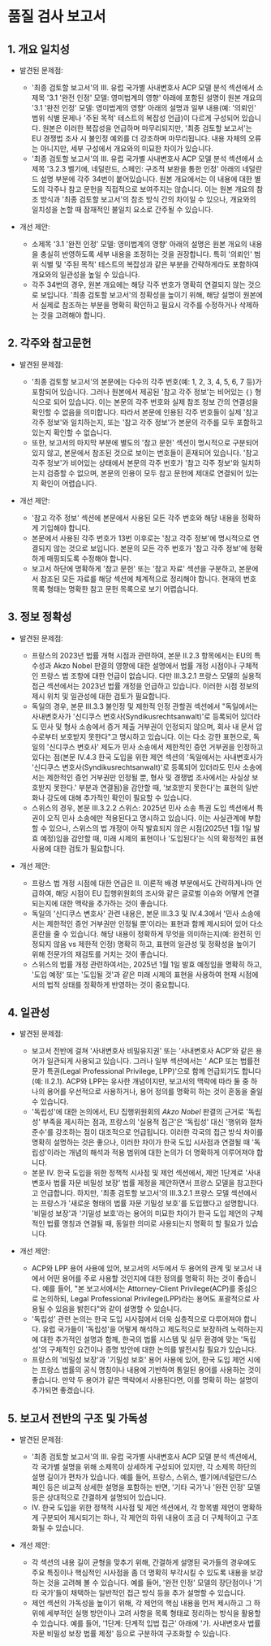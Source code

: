 # 품질 검사 보고서

## 1. 개요 일치성
- 발견된 문제점:
  - '최종 검토할 보고서'의 III. 유럽 국가별 사내변호사 ACP 모델 분석 섹션에서 소제목 '3.1 '완전 인정' 모델: 영미법계의 영향' 아래에 포함된 설명이 원본 개요의 '3.1 '완전 인정' 모델: 영미법계의 영향' 아래의 설명과 일부 내용(예: '의뢰인' 범위 식별 문제나 '주된 목적' 테스트의 복잡성 언급)이 다르게 구성되어 있습니다. 원본은 이러한 복잡성을 언급하며 마무리되지만, '최종 검토할 보고서'는 EU 경쟁법 조사 시 불인정 예외를 더 강조하며 마무리됩니다. 내용 자체의 오류는 아니지만, 세부 구성에서 개요와의 미묘한 차이가 있습니다.
  - '최종 검토할 보고서'의 III. 유럽 국가별 사내변호사 ACP 모델 분석 섹션에서 소제목 '3.2.3 벨기에, 네덜란드, 스페인: 구조적 보완을 통한 인정' 아래의 네덜란드 설명 부분에 각주 34번이 붙어있습니다. 원본 개요에서는 이 내용에 대한 별도의 각주나 참고 문헌을 직접적으로 보여주지는 않습니다. 이는 원본 개요의 참조 방식과 '최종 검토할 보고서'의 참조 방식 간의 차이일 수 있으나, 개요와의 일치성을 논할 때 잠재적인 불일치 요소로 간주될 수 있습니다.

- 개선 제안:
  - 소제목 '3.1 '완전 인정' 모델: 영미법계의 영향' 아래의 설명은 원본 개요의 내용을 충실히 반영하도록 세부 내용을 조정하는 것을 권장합니다. 특히 '의뢰인' 범위 식별 및 '주된 목적' 테스트의 복잡성과 같은 부분을 간략하게라도 포함하여 개요와의 일관성을 높일 수 있습니다.
  - 각주 34번의 경우, 원본 개요에는 해당 각주 번호가 명확히 연결되지 않는 것으로 보입니다. '최종 검토할 보고서'의 정확성을 높이기 위해, 해당 설명이 원본에서 실제로 참조하는 부분을 명확히 확인하고 필요시 각주를 수정하거나 삭제하는 것을 고려해야 합니다.

## 2. 각주와 참고문헌
- 발견된 문제점:
  - '최종 검토할 보고서'의 본문에는 다수의 각주 번호(예: 1, 2, 3, 4, 5, 6, 7 등)가 포함되어 있습니다. 그러나 원본에서 제공된 '참고 각주 정보'는 비어있는 `{}` 형식으로 되어 있습니다. 이는 본문의 각주 번호와 실제 참조 정보 간의 연결성을 확인할 수 없음을 의미합니다. 따라서 본문에 인용된 각주 번호들이 실제 '참고 각주 정보'와 일치하는지, 또는 '참고 각주 정보'가 본문의 각주를 모두 포함하고 있는지 확인할 수 없습니다.
  - 또한, 보고서의 마지막 부분에 별도의 '참고 문헌' 섹션이 명시적으로 구분되어 있지 않고, 본문에서 참조된 것으로 보이는 번호들이 혼재되어 있습니다. '참고 각주 정보'가 비어있는 상태에서 본문의 각주 번호가 '참고 각주 정보'와 일치하는지 검증할 수 없으며, 본문의 인용이 모두 참고 문헌에 제대로 연결되어 있는지 확인이 어렵습니다.

- 개선 제안:
  - '참고 각주 정보' 섹션에 본문에서 사용된 모든 각주 번호와 해당 내용을 정확하게 기입해야 합니다.
  - 본문에서 사용된 각주 번호가 13번 이후로는 '참고 각주 정보'에 명시적으로 연결되지 않는 것으로 보입니다. 본문의 모든 각주 번호가 '참고 각주 정보'에 정확하게 매핑되도록 수정해야 합니다.
  - 보고서 하단에 명확하게 '참고 문헌' 또는 '참고 자료' 섹션을 구분하고, 본문에서 참조된 모든 자료를 해당 섹션에 체계적으로 정리해야 합니다. 현재의 번호 목록 형태는 명확한 참고 문헌 목록으로 보기 어렵습니다.

## 3. 정보 정확성
- 발견된 문제점:
  - 프랑스의 2023년 법률 개혁 시점과 관련하여, 본문 II.2.3 항목에서는 EU의 특수성과 Akzo Nobel 판결의 영향에 대한 설명에서 법률 개정 시점이나 구체적인 프랑스 법 조항에 대한 언급이 없습니다. 다만 III.3.2.1 프랑스 모델의 실용적 접근 섹션에서는 2023년 법률 개정을 언급하고 있습니다. 이러한 시점 정보의 제시 위치 및 일관성에 대한 검토가 필요합니다.
  - 독일의 경우, 본문 III.3.3 불인정 및 제한적 인정 관할권 섹션에서 "독일에서는 사내변호사가 '신디쿠스 변호사(Syndikusrechtsanwalt)'로 등록되어 있더라도 민사 및 형사 소송에서 증거 제출 거부권이 인정되지 않으며, 회사 내 문서 압수로부터 보호받지 못한다"고 명시하고 있습니다. 이는 다소 강한 표현으로, 독일의 '신디쿠스 변호사' 제도가 민사 소송에서 제한적인 증언 거부권을 인정하고 있다는 점(본문 IV.4.3 한국 도입을 위한 제언 섹션의 '독일에서는 사내변호사가 '신디쿠스 변호사(Syndikusrechtsanwalt)'로 등록되어 있더라도 민사 소송에서는 제한적인 증언 거부권만 인정될 뿐, 형사 및 경쟁법 조사에서는 사실상 보호받지 못한다.' 부분과 연결됨)을 감안할 때, '보호받지 못한다'는 표현의 일반화나 강도에 대해 추가적인 확인이 필요할 수 있습니다.
  - 스위스의 경우, 본문 III.3.2.2 스위스: 2025년 민사 소송 특권 도입 섹션에서 특권이 오직 민사 소송에만 적용된다고 명시하고 있습니다. 이는 사실관계에 부합할 수 있으나, 스위스의 법 개정이 아직 발효되지 않은 시점(2025년 1월 1일 발효 예정)임을 감안할 때, 미래 시제의 표현이나 '도입된다'는 식의 확정적인 표현 사용에 대한 검토가 필요합니다.

- 개선 제안:
  - 프랑스 법 개정 시점에 대한 언급은 II. 이론적 배경 부분에서도 간략하게나마 언급하여, 해당 시점이 EU 집행위원회의 조사와 같은 글로벌 이슈와 어떻게 연결되는지에 대한 맥락을 추가하는 것이 좋습니다.
  - 독일의 '신디쿠스 변호사' 관련 내용은, 본문 III.3.3 및 IV.4.3에서 '민사 소송에서는 제한적인 증언 거부권만 인정될 뿐'이라는 표현과 함께 제시되어 있어 다소 혼란을 줄 수 있습니다. 해당 내용이 정확하게 무엇을 의미하는지(예: 완전히 인정되지 않음 vs 제한적 인정) 명확히 하고, 표현의 일관성 및 정확성을 높이기 위해 전문가의 재검토를 거치는 것이 좋습니다.
  - 스위스의 법률 개정 관련하여서는, 2025년 1월 1일 발효 예정임을 명확히 하고, '도입 예정' 또는 '도입될 것'과 같은 미래 시제의 표현을 사용하여 현재 시점에서의 법적 상태를 정확하게 반영하는 것이 중요합니다.

## 4. 일관성
- 발견된 문제점:
  - 보고서 전반에 걸쳐 '사내변호사 비밀유지권' 또는 '사내변호사 ACP'와 같은 용어가 일관되게 사용되고 있습니다. 그러나 일부 섹션에서는 ' ACP 또는 법률전문가 특권(Legal Professional Privilege, LPP)'으로 함께 언급되기도 합니다 (예: II.2.1). ACP와 LPP는 유사한 개념이지만, 보고서의 맥락에 따라 둘 중 하나의 용어를 우선적으로 사용하거나, 용어 정의를 명확히 하는 것이 혼동을 줄일 수 있습니다.
  - '독립성'에 대한 논의에서, EU 집행위원회의 *Akzo Nobel* 판결의 근거로 '독립성' 부족을 제시하는 점과, 프랑스의 '실용적 접근'은 '독립성' 대신 '행위와 절차 준수'를 강조하는 점이 대조적으로 언급됩니다. 이러한 각국의 접근 방식 차이를 명확히 설명하는 것은 좋으나, 이러한 차이가 한국 도입 시사점과 연결될 때 '독립성'이라는 개념의 해석과 적용 범위에 대한 논의가 더 명확하게 이루어져야 합니다.
  - 본문 IV. 한국 도입을 위한 정책적 시사점 및 제언 섹션에서, 제언 1단계로 '사내변호사 법률 자문 비밀성 보장' 법률 제정을 제안하면서 프랑스 모델을 참고한다고 언급합니다. 하지만, '최종 검토할 보고서'의 III.3.2.1 프랑스 모델 섹션에서는 프랑스가 '새로운 형태의 법률 자문 기밀성 보호'를 도입했다고 설명합니다. '비밀성 보장'과 '기밀성 보호'라는 용어의 미묘한 차이가 한국 도입 제언의 구체적인 법률 명칭과 연결될 때, 동일한 의미로 사용되는지 명확히 할 필요가 있습니다.

- 개선 제안:
  - ACP와 LPP 용어 사용에 있어, 보고서의 서두에서 두 용어의 관계 및 보고서 내에서 어떤 용어를 주로 사용할 것인지에 대한 정의를 명확히 하는 것이 좋습니다. 예를 들어, "본 보고서에서는 Attorney-Client Privilege(ACP)를 중심으로 논의하되, Legal Professional Privilege(LPP)라는 용어도 포괄적으로 사용될 수 있음을 밝힌다"와 같이 설명할 수 있습니다.
  - '독립성' 관련 논의는 한국 도입 시사점에서 더욱 심층적으로 다루어져야 합니다. 유럽 국가들이 '독립성'을 어떻게 해석하고 제도적으로 보장하려 노력하는지에 대한 추가적인 설명과 함께, 한국의 법률 시스템 및 실무 환경에 맞는 '독립성'의 구체적인 요건이나 증명 방안에 대한 논의를 발전시킬 필요가 있습니다.
  - 프랑스의 '비밀성 보장'과 '기밀성 보호' 용어 사용에 있어, 한국 도입 제언 시에는 프랑스 법률의 공식 명칭이나 내용에 기반하여 통일된 용어를 사용하는 것이 좋습니다. 만약 두 용어가 같은 맥락에서 사용된다면, 이를 명확히 하는 설명이 추가되면 좋겠습니다.

## 5. 보고서 전반의 구조 및 가독성
- 발견된 문제점:
  - '최종 검토할 보고서'의 III. 유럽 국가별 사내변호사 ACP 모델 분석 섹션에서, 각 국가별 설명을 위해 소제목이 상세하게 구성되어 있지만, 각 소제목 하단의 설명 길이가 편차가 있습니다. 예를 들어, 프랑스, 스위스, 벨기에/네덜란드/스페인 등은 비교적 상세한 설명을 포함하는 반면, '기타 국가'나 '완전 인정' 모델 등은 상대적으로 간결하게 설명되어 있습니다.
  - IV. 한국 도입을 위한 정책적 시사점 및 제언 섹션에서, 각 항목별 제언이 명확하게 구분되어 제시되기는 하나, 각 제언의 하위 내용이 조금 더 구체적이고 구조화될 수 있습니다.

- 개선 제안:
  - 각 섹션의 내용 길이 균형을 맞추기 위해, 간결하게 설명된 국가들의 경우에도 주요 특징이나 핵심적인 시사점을 좀 더 명확히 부각시킬 수 있도록 내용을 보강하는 것을 고려해 볼 수 있습니다. 예를 들어, '완전 인정' 모델의 장단점이나 '기타 국가'들이 채택하는 일반적인 접근 방식 등을 추가 설명할 수 있습니다.
  - 제언 섹션의 가독성을 높이기 위해, 각 제언의 핵심 내용을 먼저 제시하고 그 하위에 세부적인 실행 방안이나 고려 사항을 목록 형태로 정리하는 방식을 활용할 수 있습니다. 예를 들어, '1단계: 단계적 입법 접근' 아래에 '가. 사내변호사 법률 자문 비밀성 보장 법률 제정' 등으로 구분하여 구조화할 수 있습니다.